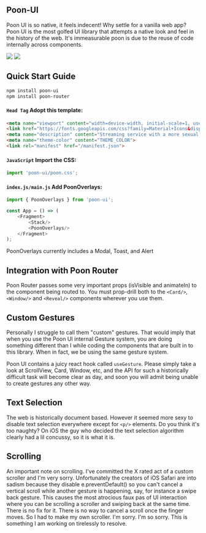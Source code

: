 ## Poon-UI

Poon UI is so native, it feels indecent! Why settle for a vanilla web app? Poon UI is the most golfed UI library that
attempts a native look and feel in the history of the web. It's immeasurable poon is due to the reuse of code internally
across components.

<img src="https://img.shields.io/badge/bundle_size-57.6%20kB-blue">
<img src="https://img.shields.io/badge/minified_size-30.4%20kB-blue">

## Quick Start Guide

```bash
npm install poon-ui
npm install poon-router
```

#### `Head Tag` Adopt this template:

```html
<meta name="viewport" content="width=device-width, initial-scale=1, user-scalable=0, viewport-fit=cover"/>
<link href="https://fonts.googleapis.com/css?family=Material+Icons&display=block" rel="stylesheet">
<meta name="description" content="Streaming service with a more sexual name"/>
<meta name="theme-color" content="THEME_COLOR">
<link rel="manifest" href="/manifest.json">
```

#### `JavaScript` Import the CSS:

```javascript
import 'poon-ui/poon.css';
```

#### `index.js/main.js` Add PoonOverlays:

```javascript
import { PoonOverlays } from 'poon-ui';

const App = () => (
    <Fragment>
        <Stack/>
        <PoonOverlays/>
    </Fragment>
);
```
PoonOverlays currently includes a Modal, Toast, and Alert

## Integration with Poon Router

Poon Router passes some very important props (isVisible and animateIn) to the component being routed to. You must prop-drill both to the `<Card/>`, `<Window/>` and `<Reveal/>` components wherever you use them.

## Custom Gestures

Personally I struggle to call them "custom" gestures. That would imply that when you use the Poon UI internal Gesture
system, you are doing something different than I while coding the components that are built in to this library. When in
fact, we be using the same gesture system.

Poon UI contains a juicy react hook called `useGesture`. Please simply take a look at ScrollView, Card,
Window, etc, and the API for such a historically difficult task will become clear as day, and soon you will admit being
unable to create gestures any other way.

## Text Selection

The web is historically document based. However it seemed more sexy to disable text selection everywhere except for `<p/>`
elements. Do you think it's too naughty? On iOS the guy who decided the text selection algorithm clearly had a lil concussy, so it is what it is.

## Scrolling

An important note on scrolling. I've committed the X rated act of a custom scroller and I'm very sorry. Unfortunately the creators of iOS Safari are into sadism because they disable e.preventDefault() so you can't cancel a vertical scroll while another gesture is happening, say, for instance a swipe back gesture. This causes the most atrocious faux pas of UI interaction where you can be scrolling a scroller and swiping back at the same time. There is no fix for it. There is no way to cancel a scroll once the finger moves. So I had to make my own scroller. I'm sorry. I'm so sorry. This is something I am working on tirelessly to resolve.